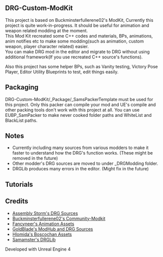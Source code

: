 ## DRG-Custom-ModKit
This project is based on Buckminsterfullerene02's ModKit, Currently this project is quite work-in-progress. It should be useful for animation and weapon related modding at the moment.  
This Mod Kit recreated some C++ codes and materials, BPs, animations, anim notifies etc to make some modding(such as animation, custom weapon, player character related) easier.  
You can make DRG mod in the editor and migrate to DRG without using additional framework(If you use recreated C++ source's functions).  

Also this project has some helper BPs, such as Vanity testing, Victory Pose Player, Editor Utility Blueprints to test, edit things easily.
## Packaging
DRG-Custom-ModKit/_Package/_SamsPackerTemplate must be used for this project. Only this packer can compile your mod and UE's compile and other packing tools don't work with this project at all.
You can use EUBP_SamPacker to make never cooked folder paths and WhiteList and BlackList paths.

## Notes
- Currently including many sources from various modders to make it faster to understand how the DRG's function works. (These might be removed in the future)
- Other modder's DRG sources are moved to under _DRGModding folder.
- DRGLib produces many errors in the editor. (Might fix in the future)

## Tutorials

## Credits

- [Assembly Storm's DRG Sources](https://github.com/trumank/drg-mods)
- [Buckminsterfullerene02's Community-Modkit](https://github.com/DRG-Modding/Community-Modkit)
- [Fancyneer's Animation Assets](https://mod.io/u/fancyneer)
- [GoldBlade's ModHub and DRG Sources](https://github.com/GoldBlade77/DRG-Mods/tree/main)
- [Hlomida's Boscochan Assets](https://mod.io/g/drg/u/hlomida)
- [Samamster's DRGLib](https://github.com/SamsDRGMods/DRGLib)


Developed with Unreal Engine 4
